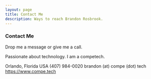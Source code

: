 ```yaml
---
layout: page
title: Contact Me
description: Ways to reach Brandon Rosbrook.
---
```


### Contact Me
Drop me a message or give me a call. 

Passionate about technology. I am a competech.


Orlando, Florida USA
(407) 984-0020
brandon (at) compe (dot) tech
https://www.compe.tech
